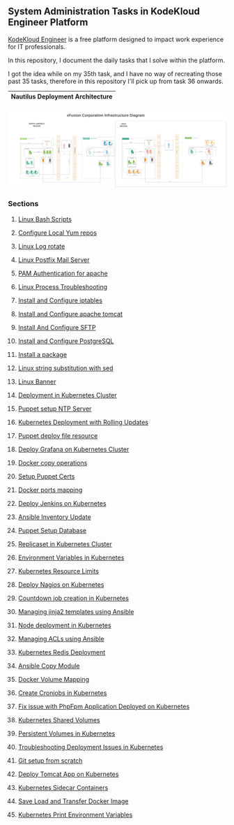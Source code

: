 ## System Administration Tasks in KodeKloud Engineer Platform

 [KodeKloud Engineer](https://www.kodekloud-engineer.com/) is a free platform designed to impact work experience for IT professionals.

 In this repository, I document the daily tasks that I solve within the platform. 

 I got the idea while on my 35th task, and I have no way of recreating those past 35 tasks, therefore in this repository I'll pick up from task 36 onwards.

 Nautilus Deployment Architecture              |  
:-------------------------:|
![Nautilus Deployment Architecture](images/Nautilus_deployment_architecture.jpeg)

### Sections

1. [Linux Bash Scripts]( https://github.com/fred-juma/Kodekloud-Engineer-Tasks/tree/main/KodeKloud%20System%20Administrator/01.%20Linux%20Bash%20Scripts)


2. [Configure Local Yum repos](https://github.com/fred-juma/Kodekloud-System-Administrator/tree/main/KodeKloud%20System%20Administrator/02.%20Configure%20Local%20Yum%20repos)

3. [Linux Log rotate](https://github.com/fred-juma/Kodekloud-System-Administrator/tree/main/KodeKloud%20System%20Administrator/03.%20Linux%20LogRotate)

4. [Linux Postfix Mail Server](https://github.com/fred-juma/Kodekloud-System-Administrator/tree/main/KodeKloud%20System%20Administrator/04.%20Linux%20Postfix%20Mail%20Server)

5. [PAM Authentication for apache](https://github.com/fred-juma/Kodekloud-Engineer-Tasks/tree/main/KodeKloud%20System%20Administrator/05.%20PAM%20Authentication%20for%20apache)

6. [Linux Process Troubleshooting](https://github.com/fred-juma/Kodekloud-System-Administrator/tree/main/KodeKloud%20System%20Administrator/06.%20Linux%20Process%20Troubleshooting)

7. [Install and Configure iptables](https://github.com/fred-juma/Kodekloud-System-Administrator/tree/main/KodeKloud%20System%20Administrator/07%20-%20Install%20and%20configure%20iptables)

8. [Install and Configure apache tomcat](https://github.com/fred-juma/Kodekloud-Engineer-Tasks/tree/main/KodeKloud%20System%20Administrator/08.%20Install%20and%20configure%20apache%20tomcat)

9. [Install And Configure SFTP](https://github.com/fred-juma/Kodekloud-Engineer-Tasks/tree/main/KodeKloud%20System%20Administrator/09.%20Install%20And%20Configure%20SFTP)

10. [Install and Configure PostgreSQL](https://github.com/fred-juma/Kodekloud-Engineer-Tasks/tree/main/KodeKloud%20System%20Administrator/10.%20Install%20and%20Configure%20PostgreSQL)

11. [Install a package](https://github.com/fred-juma/Kodekloud-Engineer-Tasks/tree/main/KodeKloud%20System%20Administrator/11.%20Install%20a%20package)

12. [Linux string substitution with sed](https://github.com/fred-juma/Kodekloud-Engineer-Tasks/tree/main/KodeKloud%20System%20Administrator/12.%20Linux%20string%20substitute%20sed)

13. [Linux Banner](https://github.com/fred-juma/Kodekloud-Engineer-Tasks/tree/main/KodeKloud%20System%20Administrator/13.%20Linux%20Banner)

14. [Deployment in Kubernetes Cluster ](https://github.com/fred-juma/Kodekloud-Engineer-Tasks/tree/main/kodekloud%20DevOps%20Engineer/01.%20Create%20Deployments%20in%20Kubernetes%20Cluster)

15. [Puppet setup NTP Server](https://github.com/fred-juma/Kodekloud-Engineer-Tasks/blob/main/kodekloud%20DevOps%20Engineer/02.%20Puppet%20Setup%20NTP%20Server/puppet%20setup%20ntp%20server.md)

16. [Kubernetes Deployment with Rolling Updates](https://github.com/fred-juma/Kodekloud-Engineer-Tasks/tree/main/kodekloud%20DevOps%20Engineer/03.%20Kubernetes%20Deployment%20and%20Rolling%20Updates)

17. [Puppet deploy file resource](https://github.com/fred-juma/Kodekloud-Engineer-Tasks/tree/main/kodekloud%20DevOps%20Engineer/04.%20Puppet%20deploy%20file%20resource)

18. [Deploy Grafana on Kubernetes Cluster](https://github.com/fred-juma/Kodekloud-Engineer-Tasks/tree/main/kodekloud%20DevOps%20Engineer/05.%20Deploy%20Grafana%20on%20Kubernetes%20Cluster)

19. [Docker copy operations](https://github.com/fred-juma/Kodekloud-Engineer-Tasks/tree/main/kodekloud%20DevOps%20Engineer/06.%20Docker%20copy%20operations)

20. [Setup Puppet Certs](https://github.com/fred-juma/Kodekloud-Engineer-Tasks/tree/main/kodekloud%20DevOps%20Engineer/07.%20Setup%20Puppet%20Certs)

21. [Docker ports mapping](https://github.com/fred-juma/Kodekloud-Engineer-Tasks/tree/main/kodekloud%20DevOps%20Engineer/08.%20Docker%20Ports%20Mapping)

22. [Deploy Jenkins on Kubernetes](https://github.com/fred-juma/Kodekloud-Engineer-Tasks/tree/main/kodekloud%20DevOps%20Engineer/09.%20Deploy%20Jenkins%20on%20Kubernetes)

23. [Ansible Inventory Update](https://github.com/fred-juma/Kodekloud-Engineer-Tasks/tree/main/kodekloud%20DevOps%20Engineer/10.%20Ansible%20Inventory%20Update)

24. [Puppet Setup Database](https://github.com/fred-juma/Kodekloud-Engineer-Tasks/tree/main/kodekloud%20DevOps%20Engineer/11.%20Puppet%20Setup%20Database)

25. [Replicaset in Kubernetes Cluster](https://github.com/fred-juma/Kodekloud-Engineer-Tasks/tree/main/kodekloud%20DevOps%20Engineer/12.%20Create%20Replicaset%20in%20Kubernetes%20Cluster)

26. [Environment Variables in Kubernetes](https://github.com/fred-juma/Kodekloud-Engineer-Tasks/tree/main/kodekloud%20DevOps%20Engineer/13.%20Environment%20Variables%20in%20Kubernetes)

27. [Kubernetes Resource Limits](https://github.com/fred-juma/Kodekloud-Engineer-Tasks/tree/main/kodekloud%20DevOps%20Engineer/14.%20Set%20Limits%20for%20Resources%20in%20Kubernetes)

28. [Deploy Nagios on Kubernetes](https://github.com/fred-juma/Kodekloud-Engineer-Tasks/tree/main/kodekloud%20DevOps%20Engineer/15.%20Deploy%20Nagios%20on%20Kubernetes)

29. [Countdown job creation in Kubernetes](https://github.com/fred-juma/Kodekloud-Engineer-Tasks/tree/main/kodekloud%20DevOps%20Engineer/16.%20Countdown%20job%20in%20Kubernetes)

30. [Managing jinja2 templates using Ansible](https://github.com/fred-juma/Kodekloud-Engineer-Tasks/tree/main/kodekloud%20DevOps%20Engineer/17.%20Managing%20Jinja2%20Templates%20Using%20Ansible)

31. [Node deployment in Kubernetes](https://github.com/fred-juma/Kodekloud-Engineer-Tasks/tree/main/kodekloud%20DevOps%20Engineer/18.%20Deploy%20Node%20App%20on%20Kubernetes)

32. [Managing ACLs using Ansible](https://github.com/fred-juma/Kodekloud-Engineer-Tasks/tree/main/kodekloud%20DevOps%20Engineer/19.%20Managing%20ACLs%20using%20Ansible)

33. [Kubernetes Redis Deployment](https://github.com/fred-juma/Kodekloud-Engineer-Tasks/tree/main/kodekloud%20DevOps%20Engineer/21.%20Kubernetes%20Redis%20Deployment)

34. [Ansible Copy Module](https://github.com/fred-juma/Kodekloud-Engineer-Tasks/tree/main/kodekloud%20DevOps%20Engineer/23.%20Ansible%20Copy%20Module)

35. [Docker Volume Mapping](https://github.com/fred-juma/Kodekloud-Engineer-Tasks/tree/main/kodekloud%20DevOps%20Engineer/24.%20Docker%20Volumes%20Mapping)

36. [Create Cronjobs in Kubernetes](https://github.com/fred-juma/Kodekloud-Engineer-Tasks/tree/main/kodekloud%20DevOps%20Engineer/25.%20Create%20Cronjobs%20in%20Kubernetes)

37. [Fix issue with PhpFpm Application Deployed on Kubernetes](https://github.com/fred-juma/Kodekloud-Engineer-Tasks/tree/main/kodekloud%20DevOps%20Engineer/27.%20Fix%20issue%20with%20PhpFpm%20Application%20Deployed%20on%20Kubernetes)

38. [Kubernetes Shared Volumes](https://github.com/fred-juma/Kodekloud-Engineer-Tasks/tree/main/kodekloud%20DevOps%20Engineer/28.%20Kubernetes%20Shared%20Volumes)

39. [Persistent Volumes in Kubernetes](https://github.com/fred-juma/Kodekloud-Engineer-Tasks/tree/main/kodekloud%20DevOps%20Engineer/30.%20Persistent%20Volumes%20in%20Kubernetes)

40. [Troubleshooting Deployment Issues in Kubernetes](https://github.com/fred-juma/Kodekloud-Engineer-Tasks/tree/main/kodekloud%20DevOps%20Engineer/34.%20Troubleshoot%20Deployment%20issues%20in%20Kubernetes)

41. [Git setup from scratch](https://github.com/fred-juma/Kodekloud-Engineer-Tasks/tree/main/kodekloud%20DevOps%20Engineer/35.%20Git%20Setup%20from%20Scratch)

42. [Deploy Tomcat App on Kubernetes](https://github.com/fred-juma/Kodekloud-Engineer-Tasks/tree/main/kodekloud%20DevOps%20Engineer/36.%20Deploy%20Tomcat%20App%20on%20Kubernetes)

43. [Kubernetes Sidecar Containers](https://github.com/fred-juma/Kodekloud-Engineer-Tasks/tree/main/kodekloud%20DevOps%20Engineer/37.%20Kubernetes%20Sidecar%20Containers)

44. [Save Load and Transfer Docker Image](https://github.com/fred-juma/Kodekloud-Engineer-Tasks/tree/main/kodekloud%20DevOps%20Engineer/38.%20Save%20Load%20and%20Transfer%20Docker%20Image)

45. [Kubernetes Print Environment Variables](https://github.com/fred-juma/Kodekloud-Engineer-Tasks/tree/main/kodekloud%20DevOps%20Engineer/40.%20Print%20Environment%20Variables)